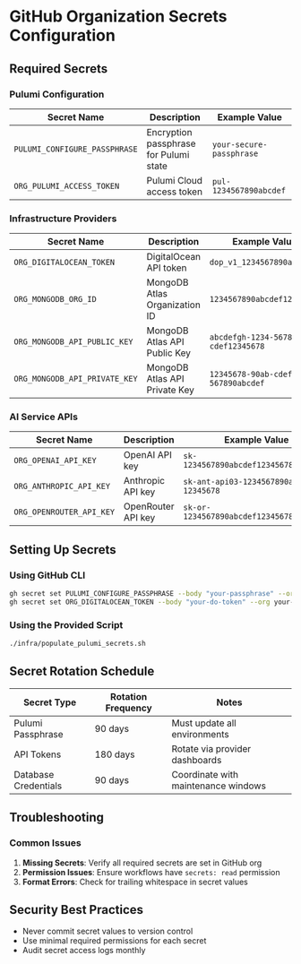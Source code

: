 # GitHub Organization Secrets Configuration

## Required Secrets

### Pulumi Configuration
| Secret Name | Description | Example Value |
|-------------|-------------|---------------|
| `PULUMI_CONFIGURE_PASSPHRASE` | Encryption passphrase for Pulumi state | `your-secure-passphrase` |
| `ORG_PULUMI_ACCESS_TOKEN` | Pulumi Cloud access token | `pul-1234567890abcdef` |

### Infrastructure Providers
| Secret Name | Description | Example Value |
|-------------|-------------|---------------|
| `ORG_DIGITALOCEAN_TOKEN` | DigitalOcean API token | `dop_v1_1234567890abcdef` |
| `ORG_MONGODB_ORG_ID` | MongoDB Atlas Organization ID | `1234567890abcdef12345678` |
| `ORG_MONGODB_API_PUBLIC_KEY` | MongoDB Atlas API Public Key | `abcdefgh-1234-5678-90ab-cdef12345678` |
| `ORG_MONGODB_API_PRIVATE_KEY` | MongoDB Atlas API Private Key | `12345678-90ab-cdef-1234-567890abcdef` |

### AI Service APIs
| Secret Name | Description | Example Value |
|-------------|-------------|---------------|
| `ORG_OPENAI_API_KEY` | OpenAI API key | `sk-1234567890abcdef1234567890abcdef` |
| `ORG_ANTHROPIC_API_KEY` | Anthropic API key | `sk-ant-api03-1234567890abcdef-12345678` |
| `ORG_OPENROUTER_API_KEY` | OpenRouter API key | `sk-or-1234567890abcdef1234567890abcdef` |

## Setting Up Secrets

### Using GitHub CLI
```bash
gh secret set PULUMI_CONFIGURE_PASSPHRASE --body "your-passphrase" --org your-org
gh secret set ORG_DIGITALOCEAN_TOKEN --body "your-do-token" --org your-org
```

### Using the Provided Script
```bash
./infra/populate_pulumi_secrets.sh
```

## Secret Rotation Schedule
| Secret Type | Rotation Frequency | Notes |
|-------------|--------------------|-------|
| Pulumi Passphrase | 90 days | Must update all environments |
| API Tokens | 180 days | Rotate via provider dashboards |
| Database Credentials | 90 days | Coordinate with maintenance windows |

## Troubleshooting

### Common Issues
1. **Missing Secrets**: Verify all required secrets are set in GitHub org
2. **Permission Issues**: Ensure workflows have `secrets: read` permission
3. **Format Errors**: Check for trailing whitespace in secret values

## Security Best Practices
- Never commit secret values to version control
- Use minimal required permissions for each secret
- Audit secret access logs monthly
